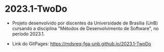 # 2023.1-TwoDo

- Projeto desenvolvido por discentes da Universidade de Brasília (UnB) cursando a disciplina "Métodos de Desenvolvimento de Software", no período 2023.1.

- Link do GitPages: https://mdsreq-fga-unb.github.io/2023.1-TwoDo
